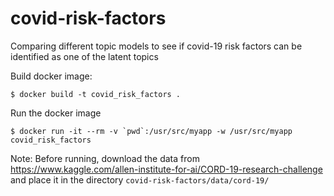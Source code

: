 # covid-risk-factors
Comparing different topic models to see if covid-19 risk factors can be identified as one of the latent topics

Build docker image:
```
$ docker build -t covid_risk_factors .
```

Run the docker image
```
$ docker run -it --rm -v `pwd`:/usr/src/myapp -w /usr/src/myapp covid_risk_factors
```

Note: Before running, download the data from https://www.kaggle.com/allen-institute-for-ai/CORD-19-research-challenge and
place it in the directory `covid-risk-factors/data/cord-19/`
